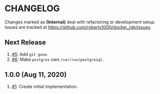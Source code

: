 # CHANGELOG

Changes marked as **(Internal)** deal with refactoring or development setup. Issues are tracked at https://github.com/roberts1000/docker_rde/issues.

## Next Release

1. [#5](../../issues/5): Add `git gone`.
1. [#6](../../issues/6): Make `postgres` own `/var/run/postgresql`.

## 1.0.0 (Aug 11, 2020)

1. [#1](../../issues/1): Create initial implementation.
